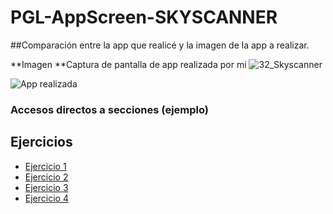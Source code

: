 # PGL-AppScreen-SKYSCANNER
##Comparación entre la app que realicé y la imagen de la app a realizar.
  
**Imagen                                                                                                **Captura de pantalla de app realizada por mi
![32_Skyscanner](https://github.com/user-attachments/assets/03b6737c-65ba-4d42-99fc-a01587f6dfe0)       

![App realizada](https://github.com/user-attachments/assets/1b977d00-2932-4450-90c0-092ffcfee013)

### Accesos directos a secciones (ejemplo)
## Ejercicios

- [Ejercicio 1](MiAppTS/ejercicios/Ejercicio1.md)
- [Ejercicio 2](MiAppTS/ejercicios/Ejercicio2.md)
- [Ejercicio 3](MiAppTS/ejercicios/Ejercicio3.md)
- [Ejercicio 4](MiAppTS/ejercicios/Ejercicio4.md)
